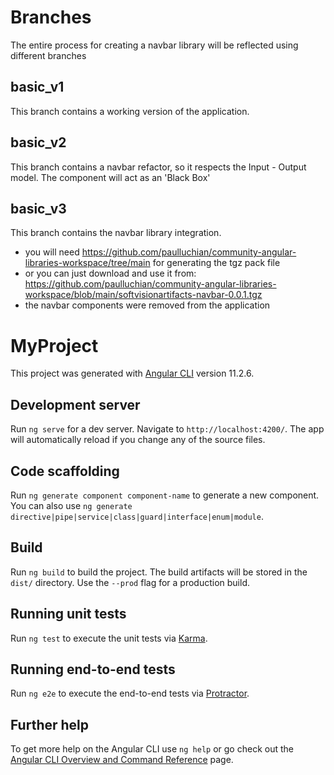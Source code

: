 # Branches

The entire process for creating a navbar library will be reflected using different branches

## basic_v1

This branch contains a working version of the application.

## basic_v2

This branch contains a navbar refactor, so it respects the Input - Output model. The component will act as an 'Black Box'

## basic_v3

This branch contains the navbar library integration.
  - you will need https://github.com/paulluchian/community-angular-libraries-workspace/tree/main for generating the tgz pack file
  - or you can just download and use it from: https://github.com/paulluchian/community-angular-libraries-workspace/blob/main/softvisionartifacts-navbar-0.0.1.tgz
  - the navbar components were removed from the application

# MyProject

This project was generated with [Angular CLI](https://github.com/angular/angular-cli) version 11.2.6.

## Development server

Run `ng serve` for a dev server. Navigate to `http://localhost:4200/`. The app will automatically reload if you change any of the source files.

## Code scaffolding

Run `ng generate component component-name` to generate a new component. You can also use `ng generate directive|pipe|service|class|guard|interface|enum|module`.

## Build

Run `ng build` to build the project. The build artifacts will be stored in the `dist/` directory. Use the `--prod` flag for a production build.

## Running unit tests

Run `ng test` to execute the unit tests via [Karma](https://karma-runner.github.io).

## Running end-to-end tests

Run `ng e2e` to execute the end-to-end tests via [Protractor](http://www.protractortest.org/).

## Further help

To get more help on the Angular CLI use `ng help` or go check out the [Angular CLI Overview and Command Reference](https://angular.io/cli) page.


